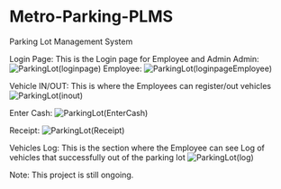 # Metro-Parking-PLMS
Parking Lot Management System

Login Page: This is the Login page for Employee and Admin
Admin:
![ParkingLot(loginpage)](https://github.com/CarlosNatanauan/Metro-Parking-PLMS/assets/94023674/d2939a30-e094-45d1-98c5-dbb469212611)
Employee:
![ParkingLot(loginpageEmployee)](https://github.com/CarlosNatanauan/Metro-Parking-PLMS/assets/94023674/3e6a85b1-4495-44fe-b53a-2547ebf8f522)

Vehicle IN/OUT: This is where the Employees can register/out vehicles
![ParkingLot(inout)](https://github.com/CarlosNatanauan/Metro-Parking-PLMS/assets/94023674/6f5090e7-5d23-47ff-af7f-a21d930fbcec)

Enter Cash:
![ParkingLot(EnterCash)](https://github.com/CarlosNatanauan/Metro-Parking-PLMS/assets/94023674/dadc6e8d-f722-4961-94b9-7f1c4837a884)

Receipt:
![ParkingLot(Receipt)](https://github.com/CarlosNatanauan/Metro-Parking-PLMS/assets/94023674/f245574f-13cd-4b88-8fa5-970eff3fce40)

Vehicles Log: This is the section where the Employee can see Log of vehicles that successfully out of the parking lot
![ParkingLot(log)](https://github.com/CarlosNatanauan/Metro-Parking-PLMS/assets/94023674/5c55d862-90f9-411d-8bb7-c5702736b69a)

Note: This project is still ongoing.
